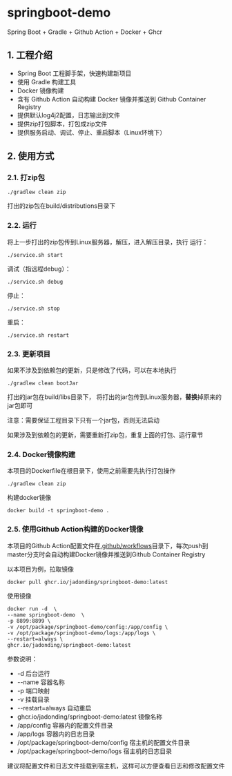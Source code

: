 # springboot-demo
Spring Boot + Gradle + Github Action + Docker + Ghcr

## 1. 工程介绍
- Spring Boot 工程脚手架，快速构建新项目
- 使用 Gradle 构建工具
- Docker 镜像构建
- 含有 Github Action 自动构建 Docker 镜像并推送到 Github Container Registry
- 提供默认log4j2配置，日志输出到文件
- 提供zip打包脚本，打包成zip文件
- 提供服务启动、调试、停止、重启脚本（Linux环境下）

## 2. 使用方式

### 2.1. 打zip包
```shell
./gradlew clean zip
```

打出的zip包在build/distributions目录下

### 2.2. 运行

将上一步打出的zip包传到Linux服务器，解压，进入解压目录，执行
运行：
```shell
./service.sh start
```

调试（指远程debug）：
```shell
./service.sh debug
```

停止：
```shell
./service.sh stop
```

重启：
```shell
./service.sh restart
```

### 2.3. 更新项目

如果不涉及到依赖包的更新，只是修改了代码，可以在本地执行
```shell
./gradlew clean bootJar
```
打出的jar包在build/libs目录下，
将打出的jar包传到Linux服务器，**替换**掉原来的jar包即可

注意：需要保证工程目录下只有一个jar包，否则无法启动

如果涉及到依赖包的更新，需要重新打zip包，重复上面的打包、运行章节

### 2.4. Docker镜像构建

本项目的Dockerfile在根目录下，使用之前需要先执行打包操作
```shell
./gradlew clean zip
```

构建docker镜像
```shell
docker build -t springboot-demo .
```

### 2.5. 使用Github Action构建的Docker镜像

本项目的Github Action配置文件在[.github/workflows](.github/workflows)目录下，每次push到master分支时会自动构建Docker镜像并推送到Github Container Registry


以本项目为例，拉取镜像
```shell
docker pull ghcr.io/jadonding/springboot-demo:latest
```

使用镜像
```shell
docker run -d  \
--name springboot-demo  \
-p 8899:8899 \
-v /opt/package/springboot-demo/config:/app/config \
-v /opt/package/springboot-demo/logs:/app/logs \
--restart=always \
ghcr.io/jadonding/springboot-demo:latest
```

参数说明：
- -d 后台运行
- --name 容器名称
- -p 端口映射
- -v 挂载目录
- --restart=always 自动重启
- ghcr.io/jadonding/springboot-demo:latest 镜像名称
- /app/config 容器内的配置文件目录
- /app/logs 容器内的日志目录
- /opt/package/springboot-demo/config 宿主机的配置文件目录
- /opt/package/springboot-demo/logs 宿主机的日志目录

建议将配置文件和日志文件挂载到宿主机，这样可以方便查看日志和修改配置文件